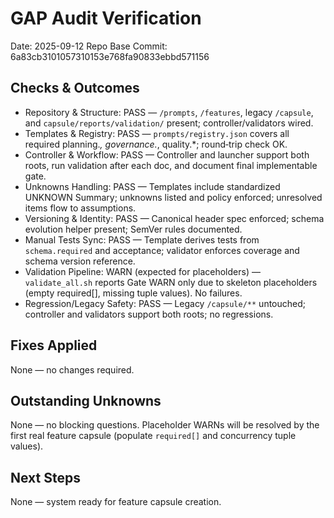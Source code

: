 # GAP Audit Verification
Date: 2025-09-12
Repo Base Commit: 6a83cb3101057310153e768fa90833ebbd571156

## Checks & Outcomes
- Repository & Structure: PASS — `/prompts`, `/features`, legacy `/capsule`, and `capsule/reports/validation/` present; controller/validators wired.
- Templates & Registry: PASS — `prompts/registry.json` covers all required planning.*, governance.*, quality.*; round‑trip check OK.
- Controller & Workflow: PASS — Controller and launcher support both roots, run validation after each doc, and document final implementable gate.
- Unknowns Handling: PASS — Templates include standardized UNKNOWN Summary; unknowns listed and policy enforced; unresolved items flow to assumptions.
- Versioning & Identity: PASS — Canonical header spec enforced; schema evolution helper present; SemVer rules documented.
- Manual Tests Sync: PASS — Template derives tests from `schema.required` and acceptance; validator enforces coverage and schema version reference.
- Validation Pipeline: WARN (expected for placeholders) — `validate_all.sh` reports Gate WARN only due to skeleton placeholders (empty required[], missing tuple values). No failures.
- Regression/Legacy Safety: PASS — Legacy `/capsule/**` untouched; controller and validators support both roots; no regressions.

## Fixes Applied
None — no changes required.

## Outstanding Unknowns
None — no blocking questions. Placeholder WARNs will be resolved by the first real feature capsule (populate `required[]` and concurrency tuple values).

## Next Steps
None — system ready for feature capsule creation.


